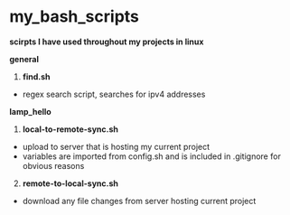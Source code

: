 # my_bash_scripts
**scirpts I have used throughout my projects in linux**

**general**
1. **find.sh**
- regex search script, searches for ipv4 addresses

**lamp_hello**
1. **local-to-remote-sync.sh**
- upload to server that is hosting my current project
- variables are imported from config.sh and is included in .gitignore for obvious reasons
2. **remote-to-local-sync.sh**
- download any file changes from server hosting current project
